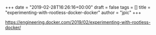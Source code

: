+++
date = "2019-02-28T16:26:16+00:00"
draft = false
tags = []
title = "experimenting-with-rootless-docker-docker"
author = "jpic"
+++

https://engineering.docker.com/2019/02/experimenting-with-rootless-docker/


